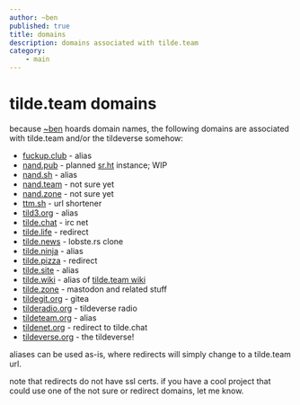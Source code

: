 ```yaml
---
author: ~ben
published: true
title: domains
description: domains associated with tilde.team
category: 
    - main
---
```


# tilde.team domains

because [~ben](https://tilde.team/~ben/) hoards domain names, the following domains are associated with tilde.team and/or the tildeverse somehow:

* [fuckup.club](http://fuckup.club) - alias
* [nand.pub](http://nand.pub/) - planned [sr.ht](https://meta.sr.ht) instance; WIP
* [nand.sh](https://nand.sh/) - alias
* [nand.team](http://nand.team/) - not sure yet
* [nand.zone](http://nand.zone/) - not sure yet
* [ttm.sh](https://ttm.sh/) - url shortener
* [tild3.org](https://tild3.org/) - alias
* [tilde.chat](https://tilde.chat/) - irc net
* [tilde.life](http://tilde.life/) - redirect
* [tilde.news](https://tilde.news/) - lobste.rs clone
* [tilde.ninja](https://tilde.ninja/) - alias
* [tilde.pizza](http://tilde.pizza/) - redirect
* [tilde.site](https://tilde.site/) - alias
* [tilde.wiki](https://tilde.wiki/) - alias of [tilde.team wiki](https://tilde.team/wiki/)
* [tilde.zone](https://tilde.zone/) - mastodon and related stuff
* [tildegit.org](https://tildegit.org/) - gitea
* [tilderadio.org](https://tilderadio.org/) - tildeverse radio
* [tildeteam.org](https://tildeteam.org/) - alias
* [tildenet.org](http://tildenet.org/) - redirect to tilde.chat
* [tildeverse.org](https://tildeverse.org/) - the tildeverse!

aliases can be used as-is, where redirects will simply change to a tilde.team url.

note that redirects do not have ssl certs. if you have a cool project that could use one of the not sure or redirect domains, let me know.
